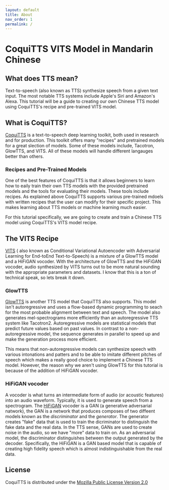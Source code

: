 ```yaml
---
layout: default
title: About
nav_order: 1
permalink: /
---
```

# CoquiTTS VITS Model in Mandarin Chinese
## What does TTS mean?
Text-to-speech (also known as TTS) synthesize speech from a given text input. The most notable TTS systems include Apple's Siri and Amazon's Alexa. 
This tutorial will be a guide to creating our own Chinese TTS model using CoquiTTS's recipe and pre-trained VITS model.

## What is CoquiTTS?
[CoquiTTS](https://github.com/coqui-ai/TTS) is a text-to-speech deep learning toolkit, both used in research and for production. This toolkit offers many "recipes" and pretrained models for a great slection of models. Some of these models include, Tacotron, GlowTTS, and VITS. All of these models will handle different langauges better than others. 

### Recipes and Pre-Trained Models
One of the best features of CoquiTTS is that it allows beginners to learn how to eaily train their own TTS models with the provided pretrained models and the tools for evaluating their models. These tools include recipes. As explained above CoquiTTS supports various pre-trained mdoels with written recipes that the user can modify for their specific project. This makes learning about TTS models or machine learning much easier.

For this tutorial specifically, we are going to create and train a Chinese TTS model using CoquiTTS's VITS model recipe.

## The VITS Recipe
[VITS](https://arxiv.org/pdf/2106.06103.pdf) ( also known as Conditional Variational Autoencoder with Adversarial Learning for End-toEnd Text-to-Speech) is a mixture of a GlowTTS model and a HiFiGAN vocoder. With the architecture of GlowTTS and the HiFiGAN vocoder, audio synthesized by VITS turns out to be more natural sounding with the appropriate parameters and datasets. I know that this is a ton of technical speak, so lets break it down.

### GlowTTS
[GlowTTS](https://arxiv.org/abs/2005.11129) is another TTS model that CoquiTTS also supports. This model isn't autoregressive and uses a flow-based dynamic programming to seach for the most probable alignment between text and speech. The model also generates mel-spectrograms more efficiently than an autoregressive TTS system like Tacotron2. Autoregressive models are statistical models that predict future values based on past values. In contrast to a non-autoregressive model, the sequence generates in parallel to speed up and make the generation process more efficient.

This means that non-autoregressive models can synthesize speech with various intonations and patters and to be able to imitate different pitches of speech which makes a really good choice to implement a Chinese TTS model. However, the reason why we aren't using GlowTTS for this tutorial is because of the addition of HiFiGAN vocoder.

### HiFiGAN vocoder
A vocoder is what turns an intermediate form of audio (or acoustic features) into an audio waveform. Typically, it is used to generate speech from a spectrogram. The [HiFiGAN](https://arxiv.org/abs/2010.05646) vocoder is a GAN (a generative adversarial natwork), the GAN is a network that produces composes of two diffeent models known as the *discriminator* and the *generator*. The generator creates "fake" data that is used to train the dicriminator to distinguish the fake data and the real data. In the TTS sense, GANs are used to create noise in the audio, so we have "more" data to train on. As an adversarial model, the discriminator distinguishes between the output generated by the decoder. Specifically, the HiFiGAN is a GAN based model that is capable of creating high fidelity speech which is almost indistinguishable from the real data. 

## License 
CoquiTTS is distributed under the [Mozilla Public License Version 2.0](https://github.com/coqui-ai/TTS/blob/dev/LICENSE.txt)

